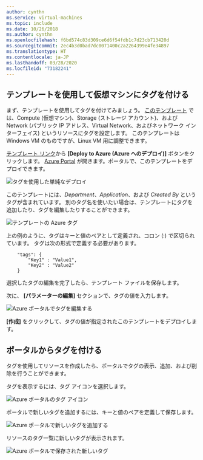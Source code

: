 ```yaml
---
author: cynthn
ms.service: virtual-machines
ms.topic: include
ms.date: 10/26/2018
ms.author: cynthn
ms.openlocfilehash: f6bd574c83d309ce6d6f54fdb1c7d23cb713420d
ms.sourcegitcommit: 2ec4b3d0bad7dc0071400c2a2264399e4fe34897
ms.translationtype: HT
ms.contentlocale: ja-JP
ms.lasthandoff: 03/28/2020
ms.locfileid: "73182241"
---
```

## <a name="tagging-a-virtual-machine-through-templates"></a>テンプレートを使用して仮想マシンにタグを付ける
まず、テンプレートを使用してタグを付けてみましょう。 [このテンプレート](https://github.com/Azure/azure-quickstart-templates/tree/master/101-vm-tags) では、Compute (仮想マシン)、Storage (ストレージ アカウント)、および Network (パブリック IP アドレス、Virtual Network、およびネットワーク インターフェイス) というリソースにタグを設定します。 このテンプレートは Windows VM のものですが、Linux VM 用に調整できます。

[テンプレート リンク](https://github.com/Azure/azure-quickstart-templates/tree/master/101-vm-tags)から **[Deploy to Azure (Azure へのデプロイ)]** ボタンをクリックします。 [Azure Portal](https://portal.azure.com/) が開きます。ポータルで、このテンプレートをデプロイできます。

![タグを使用した単純なデプロイ](./media/virtual-machines-common-tag/deploy-to-azure-tags.png)

このテンプレートには、*Department*、*Application*、および *Created By* というタグが含まれています。 別のタグ名を使いたい場合は、テンプレートにタグを追加したり、タグを編集したりすることができます。

![テンプレートの Azure タグ](./media/virtual-machines-common-tag/azure-tags-in-a-template.png)

上の例のように、タグはキーと値のペアとして定義され、コロン (:) で区切られています。 タグは次の形式で定義する必要があります。

        "tags": {
            "Key1" : "Value1",
            "Key2" : "Value2"
        }

選択したタグの編集を完了したら、テンプレート ファイルを保存します。

次に、 **[パラメーターの編集]** セクションで、タグの値を入力します。

![Azure ポータルでタグを編集する](./media/virtual-machines-common-tag/edit-tags-in-azure-portal.png)

**[作成]** をクリックして、タグの値が指定されたこのテンプレートをデプロイします。

## <a name="tagging-through-the-portal"></a>ポータルからタグを付ける
タグを使用してリソースを作成したら、ポータルでタグの表示、追加、および削除を行うことができます。

タグを表示するには、タグ アイコンを選択します。

![Azure ポータルのタグ アイコン](./media/virtual-machines-common-tag/azure-portal-tags-icon.png)

ポータルで新しいタグを追加するには、キーと値のペアを定義して保存します。

![Azure ポータルで新しいタグを追加する](./media/virtual-machines-common-tag/azure-portal-add-new-tag.png)

リソースのタグ一覧に新しいタグが表示されます。

![Azure ポータルで保存された新しいタグ](./media/virtual-machines-common-tag/azure-portal-saved-new-tag.png)

